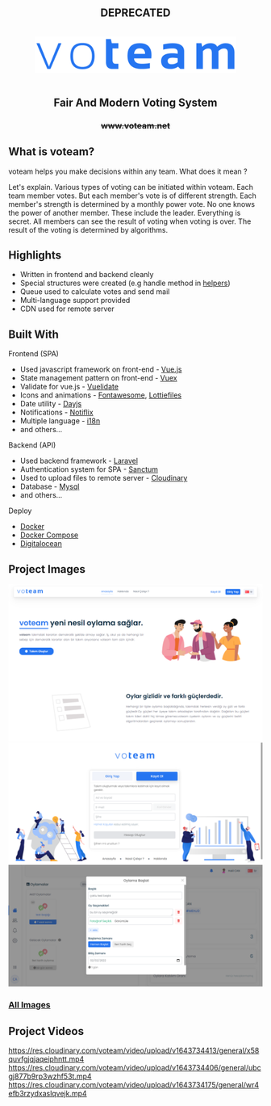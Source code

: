 <br />

<p align="center"> 
<h2 align="center">
 DEPRECATED
</h2> 
</p>

<br />

<div align="center">
<img src="./resources/images/voteam.png" align="center" width="400" alt="Project icon">
</div>

<br />

<p align="center"> 
<h2 align="center">
 Fair And Modern Voting System
</h2> 
</p>

<p align="center">
  <h3 align="center">
    <a style="text-decoration: line-through;" href="http://voteam.net">www.voteam.net</a>
  </h3>
</p>



## What is voteam?

voteam helps you make decisions within any team. What does it mean ?

Let's explain. Various types of voting can be initiated within voteam. Each team member votes. But each member's
vote is of different strength. Each member's strength is determined by a monthly power vote. No one knows the power of
another member. These include the leader. Everything is secret. All members can see the result of voting when voting is
over. The result of the voting is determined by algorithms.

## Highlights

- Written in frontend and backend cleanly
- Special structures were created (e.g handle method in [helpers](https://github.com/halilcn/voteam/blob/main/frontend/src/helpers.js?plain=1#L49-L56))
- Queue used to calculate votes and send mail
- Multi-language support provided
- CDN used for remote server


## Built With

Frontend (SPA)

- Used javascript framework on front-end - [Vue.js](https://vuejs.org/)
- State management pattern on front-end - [Vuex](https://vuex.vuejs.org/)
- Validate for vue.js - [Vuelidate](https://vuelidate.js.org/)
- Icons and animations - [Fontawesome](https://fontawesome.com/), [Lottiefiles](https://lottiefiles.com/)
- Date utility - [Dayjs](https://day.js.org/)
- Notifications - [Notiflix](https://notiflix.github.io/)
- Multiple language - [i18n](https://kazupon.github.io/vue-i18n/)
- and others...

Backend (API)

- Used backend framework - [Laravel](https://laravel.com/)
- Authentication system for SPA - [Sanctum](https://laravel.com/docs/8.x/sanctum)
- Used to upload files to remote server - [Cloudinary](https://cloudinary.com/)
- Database - [Mysql](https://www.mysql.com/)
- and others...

Deploy

- [Docker](https://www.docker.com/)
- [Docker Compose](https://docs.docker.com/compose/)
- [Digitalocean](https://www.digitalocean.com/)

## Project Images

![login](https://github.com/halilcn/voteam/blob/main/resources/images/homepage.png)
![register](https://github.com/halilcn/voteam/blob/main/resources/images/register.png)
![dashboard-create-multiple-vote](https://github.com/halilcn/voteam/blob/main/resources/images/dashboard-create-multiple-vote.png)

### [All Images](https://github.com/halilcn/voteam/blob/main/resources/images)

## Project Videos

https://res.cloudinary.com/voteam/video/upload/v1643734413/general/x58quvfgjqjaqeiphntt.mp4
https://res.cloudinary.com/voteam/video/upload/v1643734406/general/ubcgj877b9rp3wzhf53t.mp4
https://res.cloudinary.com/voteam/video/upload/v1643734175/general/wr4efb3rzydxaslqvejk.mp4
